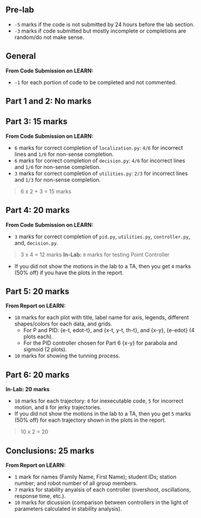 ## Pre-lab
- ```-5``` marks if the code is not submitted by 24 hours before the lab section.
- ```-3``` marks if code submitted but mostly incomplete or completions are random/do not make sense.
## General 
**From Code Submission on LEARN:**
- ```-1``` for each portion of code to be completed and not commented.
## Part 1 and 2: No marks
## Part 3: 15 marks
**From Code Submission on LEARN:**
- ```6``` marks for correct completion of ```localization.py```: ```4/6``` for incorrect lines and ```1/6``` for non-sense  completion.
- ```6``` marks for correct completion of ```decision.py```: ```4/6``` for incorrect lines and ```1/6``` for non-sense  completion.
- ```3``` marks for correct completion of ```utilities.py```: ```2/3``` for incorrect lines and ```1/3``` for non-sense completion.
> 6 x 2 + 3 = 15 marks
## Part 4: 20 marks
**From Code Submission on LEARN:** 
- ```3``` marks for correct completion of ```pid.py```, ```utilities.py```, ```controller.py```, and, ```decision.py```.
> 3 x 4 = 12 marks
**In-Lab:** ```8``` marks for testing Point Controller

- If you did not show the motions in the lab to a TA, then you get ```4``` marks (50% off) if you have the plots in the report.

## Part 5: 20 marks
**From Report on LEARN:**
- ```10``` marks for each plot with title, label name for axis, legends, different shapes/colors for each data, and grids.
  - For P and PID: {e-t, edot-t}, and {x-t, y-t, th-t}, and {x-y}, {e-edot} (4 plots each).
  - For the PID controller chosen for Part 6 {x-y} for parabola and sigmoid (2 plots).
- ```10``` marks for showing the tunning process.

## Part 6: 20 marks
**In-Lab: 20 marks**
- ```10``` marks for each trajectory: ```0``` for inexecutable code, ```5``` for incorrect motion, and ```8``` for jerky trajectories.
- If you did not show the motions in the lab to a TA, then you get ```5``` marks (50% off) for each trajectory shown in the plots in the report.

> 10 x 2 = 20
  
## Conclusions: 25 marks
**From Report on LEARN:**
- ```1``` mark for names (Family Name, First Name); student IDs; station number; and robot number of all group members.
- ```7``` marks for stability anyalsis of each controller (overshoot, oscillations, response time, etc.).
- ```10``` marks for dicussion (comparison between controllers in the light of parameters calculated in stability analysis).
